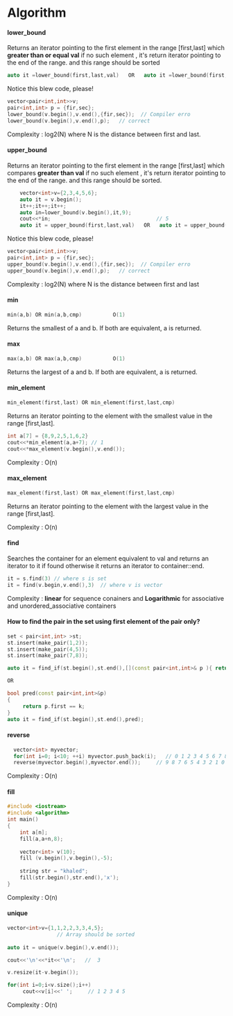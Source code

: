# Algorithm

#### lower_bound

Returns an iterator pointing to the first element in the range [first,last] which **greater than or equal val**
if no such element , it's return iterator pointing to the end of the range. and this range should be sorted
```cpp
auto it =lower_bound(first,last,val)   OR   auto it =lower_bound(first,last,val,pred)
```
Notice this blew code, please!
```cpp
vector<pair<int,int>>v;
pair<int,int> p = {fir,sec};
lower_bound(v.begin(),v.end(),{fir,sec});  // Compiler erro
lower_bound(v.begin(),v.end(),p);   // correct
```
Complexity : log2(N) where N is the distance between first and last.

#### upper_bound 

Returns an iterator pointing to the first element in the range [first,last] which compares **greater than val**
if no such element , it's return iterator pointing to the end of the range. and this range should be sorted.

```cpp
    vector<int>v={2,3,4,5,6};
    auto it = v.begin();
    it++;it++;it++;
    auto in=lower_bound(v.begin(),it,9);
    cout<<*in;                                  // 5
    auto it = upper_bound(first,last,val)   OR   auto it = upper_bound(first,last,val,pred)
```
Notice this blew code, please!
```cpp
vector<pair<int,int>>v;
pair<int,int> p = {fir,sec};
upper_bound(v.begin(),v.end(),{fir,sec});  // Compiler erro
upper_bound(v.begin(),v.end(),p);   // correct
```
Complexity : log2(N) where N is the distance between first and last


#### min 
```cpp
min(a,b) OR min(a,b,cmp)          O(1)
```
Returns the smallest of a and b. If both are equivalent, a is returned.

#### max
```cpp
max(a,b) OR max(a,b,cmp)          O(1)
```
Returns the largest of a and b. If both are equivalent, a is returned.

#### min_element 
```cpp
min_element(first,last) OR min_element(first,last,cmp)
```
Returns an iterator pointing to the element with the smallest value in the range [first,last].
```cpp
int a[7] = {8,9,2,5,1,6,2}
cout<<*min_element(a,a+7); // 1
cout<<*max_element(v.begin(),v.end());
```
Complexity : O(n)

#### max_element 
```cpp
max_element(first,last) OR max_element(first,last,cmp)
```
Returns an iterator pointing to the element with the largest value in the range [first,last].

Complexity : O(n)

#### find 

Searches the container for an element equivalent to val and returns an iterator to it if found
otherwise it returns an iterator to container::end.

```cpp
it = s.find(3) // where s is set
it = find(v.begin,v.end(),3)  // where v is vector
```
Complexity : **linear** for sequence conainers and
**Logarithmic** for associative and unordered_associative containers 

#### How to find the pair in the set using first element of the pair only?
```cpp
set < pair<int,int> >st;
st.insert(make_pair(1,2));
st.insert(make_pair(4,5));
st.insert(make_pair(7,8));

auto it = find_if(st.begin(),st.end(),[](const pair<int,int>& p ){ return p.first == 1;});

OR 

bool pred(const pair<int,int>&p)
{
     return p.first == k;
}
auto it = find_if(st.begin(),st.end(),pred);
```

#### reverse 

```cpp
  vector<int> myvector;
  for(int i=0; i<10; ++i) myvector.push_back(i);   // 0 1 2 3 4 5 6 7 8 9
  reverse(myvector.begin(),myvector.end());     // 9 8 7 6 5 4 3 2 1 0
```
Complexity : O(n)

#### fill

```cpp
#include <iostream>
#include <algorithm>
int main()
{
    int a[n];
    fill(a,a+n,8);
    
    vector<int> v(10);
    fill (v.begin(),v.begin(),-5);
    
    string str = "khaled";
    fill(str.begin(),str.end(),'x');
}
```
Complexity : O(n)

#### unique 
```cpp
vector<int>v={1,1,2,2,3,3,4,5};
                // Array should be sorted
                
auto it = unique(v.begin(),v.end());

cout<<'\n'<<*it<<'\n';   //  3

v.resize(it-v.begin());

for(int i=0;i<v.size();i++)
     cout<<v[i]<<' ';     // 1 2 3 4 5
```
Complexity : O(n)
